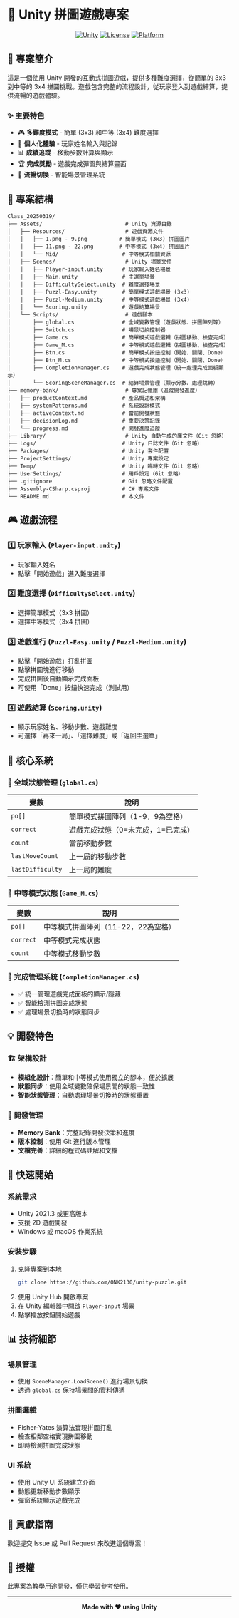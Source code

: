 # 🧩 Unity 拼圖遊戲專案

<div align="center">
  
  [![Unity](https://img.shields.io/badge/Unity-2021.3+-black?style=for-the-badge&logo=unity)](https://unity.com/)
  [![License](https://img.shields.io/badge/License-Educational-blue?style=for-the-badge)](LICENSE)
  [![Platform](https://img.shields.io/badge/Platform-Windows%20%7C%20macOS-green?style=for-the-badge)](https://github.com/ONK2130/unity-puzzle)
  
</div>

## 📖 專案簡介

這是一個使用 Unity 開發的互動式拼圖遊戲，提供多種難度選擇，從簡單的 3x3 到中等的 3x4 拼圖挑戰。遊戲包含完整的流程設計，從玩家登入到遊戲結算，提供流暢的遊戲體驗。

### ✨ 主要特色

- 🎮 **多難度模式** - 簡單 (3x3) 和中等 (3x4) 難度選擇
- 👤 **個人化體驗** - 玩家姓名輸入與記錄
- 📊 **成績追蹤** - 移動步數計算與顯示
- 🏆 **完成獎勵** - 遊戲完成彈窗與結算畫面
- 🔄 **流暢切換** - 智能場景管理系統

## 📁 專案結構

```
Class_20250319/
├── Assets/                          # Unity 資源目錄
│   ├── Resources/                   # 遊戲資源文件
│   │   ├── 1.png - 9.png          # 簡單模式 (3x3) 拼圖圖片
│   │   ├── 11.png - 22.png        # 中等模式 (3x4) 拼圖圖片
│   │   └── Mid/                    # 中等模式相關資源
│   ├── Scenes/                      # Unity 場景文件
│   │   ├── Player-input.unity      # 玩家輸入姓名場景
│   │   ├── Main.unity              # 主選單場景
│   │   ├── DifficultySelect.unity  # 難度選擇場景
│   │   ├── Puzzl-Easy.unity        # 簡單模式遊戲場景 (3x3)
│   │   ├── Puzzl-Medium.unity      # 中等模式遊戲場景 (3x4)
│   │   └── Scoring.unity           # 遊戲結算場景
│   └── Scripts/                     # 遊戲腳本
│       ├── global.cs               # 全域變數管理（遊戲狀態、拼圖陣列等）
│       ├── Switch.cs               # 場景切換控制器
│       ├── Game.cs                 # 簡單模式遊戲邏輯（拼圖移動、檢查完成）
│       ├── Game_M.cs               # 中等模式遊戲邏輯（拼圖移動、檢查完成）
│       ├── Btn.cs                  # 簡單模式按鈕控制（開始、關閉、Done）
│       ├── Btn_M.cs                # 中等模式按鈕控制（開始、關閉、Done）
│       ├── CompletionManager.cs    # 遊戲完成狀態管理（統一處理完成面板顯示）
│       └── ScoringSceneManager.cs  # 結算場景管理（顯示分數、處理跳轉）
├── memory-bank/                     # 專案記憶庫（追蹤開發進度）
│   ├── productContext.md           # 產品概述和架構
│   ├── systemPatterns.md           # 系統設計模式
│   ├── activeContext.md            # 當前開發狀態
│   ├── decisionLog.md              # 重要決策記錄
│   └── progress.md                 # 開發進度追蹤
├── Library/                         # Unity 自動生成的庫文件（Git 忽略）
├── Logs/                           # Unity 日誌文件（Git 忽略）
├── Packages/                       # Unity 套件配置
├── ProjectSettings/                # Unity 專案設定
├── Temp/                           # Unity 臨時文件（Git 忽略）
├── UserSettings/                   # 用戶設定（Git 忽略）
├── .gitignore                      # Git 忽略文件配置
├── Assembly-CSharp.csproj          # C# 專案文件
└── README.md                       # 本文件
```

## 🎮 遊戲流程

### 1️⃣ 玩家輸入 (`Player-input.unity`)
- 玩家輸入姓名
- 點擊「開始遊戲」進入難度選擇

### 2️⃣ 難度選擇 (`DifficultySelect.unity`)
- 選擇簡單模式（3x3 拼圖）
- 選擇中等模式（3x4 拼圖）

### 3️⃣ 遊戲進行 (`Puzzl-Easy.unity` / `Puzzl-Medium.unity`)
- 點擊「開始遊戲」打亂拼圖
- 點擊拼圖塊進行移動
- 完成拼圖後自動顯示完成面板
- 可使用「Done」按鈕快速完成（測試用）

### 4️⃣ 遊戲結算 (`Scoring.unity`)
- 顯示玩家姓名、移動步數、遊戲難度
- 可選擇「再來一局」、「選擇難度」或「返回主選單」

## 🔧 核心系統

### 📌 全域狀態管理 (`global.cs`)
| 變數 | 說明 |
|------|------|
| `po[]` | 簡單模式拼圖陣列（1-9，9為空格） |
| `correct` | 遊戲完成狀態（0=未完成，1=已完成） |
| `count` | 當前移動步數 |
| `lastMoveCount` | 上一局的移動步數 |
| `lastDifficulty` | 上一局的難度 |

### 📌 中等模式狀態 (`Game_M.cs`)
| 變數 | 說明 |
|------|------|
| `po[]` | 中等模式拼圖陣列（11-22，22為空格） |
| `correct` | 中等模式完成狀態 |
| `count` | 中等模式移動步數 |

### 📌 完成管理系統 (`CompletionManager.cs`)
- ✅ 統一管理遊戲完成面板的顯示/隱藏
- ✅ 智能檢測拼圖完成狀態
- ✅ 處理場景切換時的狀態同步

## 💡 開發特色

### 🏗️ 架構設計
- **模組化設計**：簡單和中等模式使用獨立的腳本，便於擴展
- **狀態同步**：使用全域變數確保場景間的狀態一致性
- **智能狀態管理**：自動處理場景切換時的狀態重置

### 📝 開發管理
- **Memory Bank**：完整記錄開發決策和進度
- **版本控制**：使用 Git 進行版本管理
- **文檔完善**：詳細的程式碼註解和文檔

## 🚀 快速開始

### 系統需求
- Unity 2021.3 或更高版本
- 支援 2D 遊戲開發
- Windows 或 macOS 作業系統

### 安裝步驟
1. 克隆專案到本地
   ```bash
   git clone https://github.com/ONK2130/unity-puzzle.git
   ```
2. 使用 Unity Hub 開啟專案
3. 在 Unity 編輯器中開啟 `Player-input` 場景
4. 點擊播放按鈕開始遊戲

## 📊 技術細節

### 場景管理
- 使用 `SceneManager.LoadScene()` 進行場景切換
- 透過 `global.cs` 保持場景間的資料傳遞

### 拼圖邏輯
- Fisher-Yates 演算法實現拼圖打亂
- 檢查相鄰空格實現拼圖移動
- 即時檢測拼圖完成狀態

### UI 系統
- 使用 Unity UI 系統建立介面
- 動態更新移動步數顯示
- 彈窗系統顯示遊戲完成

## 🤝 貢獻指南

歡迎提交 Issue 或 Pull Request 來改進這個專案！

## 📄 授權

此專案為教學用途開發，僅供學習參考使用。

---

<div align="center">
  
  **Made with ❤️ using Unity**
  
</div>